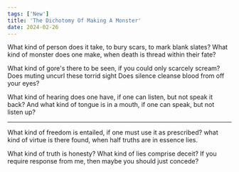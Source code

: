 ```yaml
---
tags: ['New']
title: 'The Dichotomy Of Making A Monster'
date: 2024-02-26
---
```


What kind of person does it take,
to bury scars, to mark blank slates?
What kind of monster does one make,
when death is thread within their fate?

What kind of gore's there to be seen,
if you could only scarcely scream?
Does muting uncurl these torrid sight
Does silence cleanse blood from off your eyes?

What kind of hearing does one have,
if one can listen, but not speak it back?
And what kind of tongue is in a mouth,
if one can speak, but not listen up?

---

What kind of freedom is entailed,
if one must use it as prescribed?
what kind of virtue is there found,
when half truths are in essence lies.

What kind of truth is honesty?
What kind of lies comprise deceit?
If you require response from me,
then maybe you should just concede?
